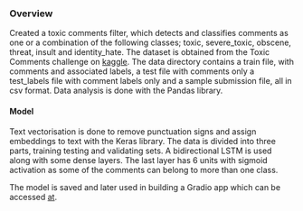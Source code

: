 ### Overview

Created a toxic comments filter, which detects and classifies comments as one or a combination of the following classes; toxic, severe_toxic, obscene, threat, insult and identity_hate. The dataset is obtained from the Toxic Comments challenge on [kaggle](https://www.kaggle.com/c/jigsaw-toxic-comment-classification-challenge). The data directory contains a train file, with comments and associated labels, a test file with comments only a test_labels file with comment labels only and a sample submission file, all in csv format. Data analysis is done with the Pandas library.


#### Model
Text vectorisation is done to remove punctuation signs and assign embeddings to text with the Keras library.
The data is divided into three parts, training testing and validating sets. A bidirectional LSTM is used along with some dense layers. The last layer has 6 units with sigmoid activation as some of the comments can belong to more than one class.

The model is saved and later used in building a Gradio app which can be accessed [at](http://127.0.0.1:7860).
